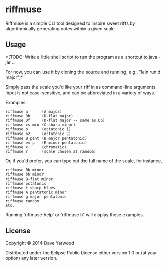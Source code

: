 # riffmuse

Riffmuse is a simple CLI tool designed to inspire sweet riffs by algorithmically generating notes within a given scale.

## Usage

*(TODO: Write a little shell script to run the program as a shortcut to java -jar ...

For now, you can use it by cloning the source and running, e.g., "lein run d major")*

Simply pass the scale you'd like your riff in as command-line arguments. Input is not case-sensitive, and can be abbreviated in a variety of ways.

Examples:

    riffmuse a      (A major)
    riffmuse Db     (D-flat major)
    riffmuse Df     (D-flat major -- same as Db)
    riffmuse cs min (C-sharp minor)
    riffmuse o      (octatonic 1)
    riffmuse o2     (octatonic 2)
    riffmuse B pent (B major pentatonic)
    riffmuse em p   (E minor pentatonic)
    riffmuse x      (chromatic)
    riffmuse r      (scale chosen at random)
    
Or, if you'd prefer, you can type out the full name of the scale, for instance,

    riffmuse Bb minor
    riffmuse bb minor
    riffmuse B-flat minor
    riffmuse octatonic
    riffmuse f sharp blues
    riffmuse A pentatonic minor
    riffmuse g major pentatonic
    riffmuse random
    etc.
    
Running 'riffmuse help' or 'riffmuse h' will display these examples.

## License

Copyright © 2014 Dave Yarwood

Distributed under the Eclipse Public License either version 1.0 or (at
your option) any later version.

